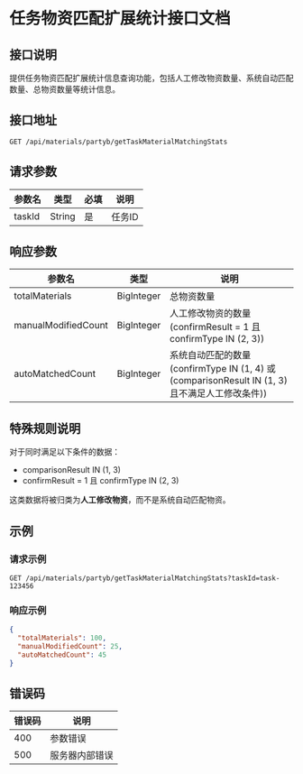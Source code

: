 # 任务物资匹配扩展统计接口文档

## 接口说明

提供任务物资匹配扩展统计信息查询功能，包括人工修改物资数量、系统自动匹配数量、总物资数量等统计信息。

## 接口地址

```
GET /api/materials/partyb/getTaskMaterialMatchingStats
```

## 请求参数

| 参数名 | 类型 | 必填 | 说明 |
|--------|------|------|------|
| taskId | String | 是 | 任务ID |

## 响应参数

| 参数名 | 类型 | 说明 |
|--------|------|------|
| totalMaterials | BigInteger | 总物资数量 |
| manualModifiedCount | BigInteger | 人工修改物资的数量 (confirmResult = 1 且 confirmType IN (2, 3)) |
| autoMatchedCount | BigInteger | 系统自动匹配的数量 (confirmType IN (1, 4) 或 (comparisonResult IN (1, 3) 且不满足人工修改条件)) |

## 特殊规则说明

对于同时满足以下条件的数据：
- comparisonResult IN (1, 3) 
- confirmResult = 1 且 confirmType IN (2, 3)

这类数据将被归类为**人工修改物资**，而不是系统自动匹配物资。

## 示例

### 请求示例

```
GET /api/materials/partyb/getTaskMaterialMatchingStats?taskId=task-123456
```

### 响应示例

```json
{
  "totalMaterials": 100,
  "manualModifiedCount": 25,
  "autoMatchedCount": 45
}
```

## 错误码

| 错误码 | 说明 |
|--------|------|
| 400 | 参数错误 |
| 500 | 服务器内部错误 |